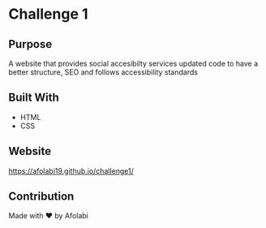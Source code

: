 # Challenge 1

## Purpose

A website that provides social accesibilty services
updated code to have a better structure, SEO and follows accessibility standards

## Built With

- HTML
- CSS

## Website

https://afolabi19.github.io/challenge1/

## Contribution

Made with ❤️ by Afolabi
